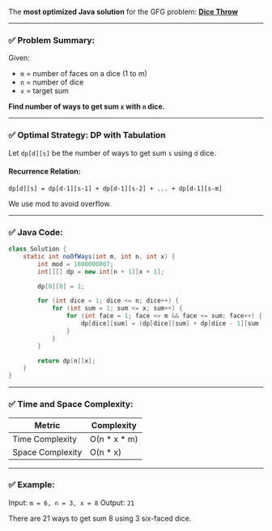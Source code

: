 The **most optimized Java solution** for the GFG problem:
[**Dice Throw**](https://www.geeksforgeeks.org/problems/dice-throw5349/1)

---

### ✅ Problem Summary:

Given:

* `m` = number of faces on a dice (1 to m)
* `n` = number of dice
* `x` = target sum

**Find number of ways to get sum `x` with `n` dice.**

---

### ✅ Optimal Strategy: **DP with Tabulation**

Let `dp[d][s]` be the number of ways to get sum `s` using `d` dice.

#### Recurrence Relation:

```
dp[d][s] = dp[d-1][s-1] + dp[d-1][s-2] + ... + dp[d-1][s-m]
```

We use mod to avoid overflow.

---

### ✅ Java Code:

```java
class Solution {
    static int noOfWays(int m, int n, int x) {
        int mod = 1000000007;
        int[][] dp = new int[n + 1][x + 1];

        dp[0][0] = 1;

        for (int dice = 1; dice <= n; dice++) {
            for (int sum = 1; sum <= x; sum++) {
                for (int face = 1; face <= m && face <= sum; face++) {
                    dp[dice][sum] = (dp[dice][sum] + dp[dice - 1][sum - face]) % mod;
                }
            }
        }

        return dp[n][x];
    }
}
```

---

### ✅ Time and Space Complexity:

| Metric           | Complexity     |
| ---------------- | -------------- |
| Time Complexity  | O(n \* x \* m) |
| Space Complexity | O(n \* x)      |

---

### ✅ Example:

Input:
`m = 6, n = 3, x = 8`
Output: `21`

There are 21 ways to get sum 8 using 3 six-faced dice.
